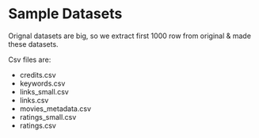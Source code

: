 # Sample Datasets
Orignal datasets are big, so we extract first 1000 row from original & made these datasets.

Csv files are:
- credits.csv
- keywords.csv
- links_small.csv
- links.csv
- movies_metadata.csv
- ratings_small.csv
- ratings.csv